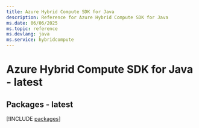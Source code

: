 ```yaml
---
title: Azure Hybrid Compute SDK for Java
description: Reference for Azure Hybrid Compute SDK for Java
ms.date: 06/06/2025
ms.topic: reference
ms.devlang: java
ms.service: hybridcompute
---
```

# Azure Hybrid Compute SDK for Java - latest
## Packages - latest
[!INCLUDE [packages](hybrid-compute-index.md)]